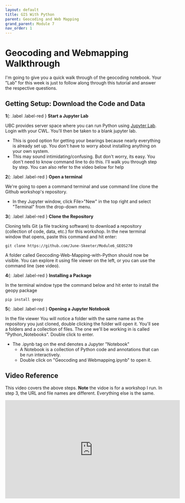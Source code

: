 ```yaml
---
layout: default
title: GIS With Python
parent: Geocoding and Web Mapping
grand_parent: Module 7
nav_order: 1
---
```



# Geocoding and Webmapping Walkthrough

I'm going to give you a quick walk through of the geocoding notebook.  Your "Lab" for this week is just to follow along through this tutorial and answer the respective questions.

## Getting Setup: Download the Code and Data

**1**{: .label .label-red } **Start a Jupyter Lab**

UBC provides server space where you can run Python using [Jupyter Lab](https://ubc.syzygy.ca/jupyter).  Login with your CWL.  You'll then be taken to a blank jupyter lab.
* This is good option for getting your bearings because nearly everything is already set up. You don't have to worry about installing anything on your own system.
* This may sound intimidating/confusing.  But don't worry, its easy.  You don't need to know command line to do this.  I'll walk you through step by step.  You can also refer to the video below for help


**2**{: .label .label-red } **Open a terminal**

We're going to open a command terminal and use command line clone the Github workshop's repository.

* In they Jupyter window, click File>"New" in the top right and select "Terminal" from the drop-down menu.

**3**{: .label .label-red } **Clone the Repository**

Cloning tells Git (a file tracking software) to download a repository (collection of code, data, etc.) for this workshop.
In the new terminal window that opens, paste this command and hit enter:

    git clone https://github.com/June-Skeeter/Module6_GEOS270

A folder called Geocoding-Web-Mapping-with-Python should now be visible.  You can explore it using file viewer on the left, or you can use the command line (see video).

**4**{: .label .label-red } **Installing a Package**

In the terminal window type the command below and hit enter to install the geopy package

    pip install geopy

**5**{: .label .label-red }  **Opening a Jupyter Notebook**

In the file viewer You will notice a folder with the same name as the repository you just cloned, double clicking the folder will open it.  You'll see a folders and a collection of files.  The one we'll be working in is called "Python_Notebooks".  Double click to enter.
* The .ipynb tag on the end denotes a Jupyter "Notebook"
  * A Notebook is a collection of Python code and annotations that can be run interactively.
  * Double click on "Geocoding and Webmapping.ipynb" to open it.

## Video Reference

This video covers the above steps.  **Note** the vidoe is for a workshop I run.  In step 3, the URL and file names are different.  Everything else is the same.

<iframe width="560" height="315" src="https://www.youtube.com/embed/_lqzOLeSlo0" title="YouTube video player" frameborder="0" allow="accelerometer; autoplay; clipboard-write; encrypted-media; gyroscope; picture-in-picture" allowfullscreen></iframe>

